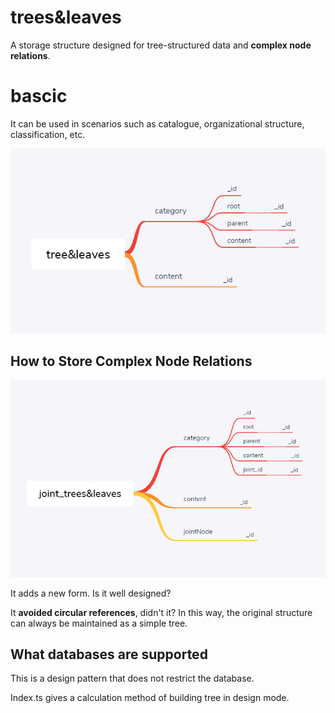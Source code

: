 # trees&leaves

A storage structure designed for tree-structured data and **complex node relations**.

# bascic
It can be used in scenarios such as catalogue, organizational structure, classification, etc.

![img](./trees&leaves.png)

## How to Store Complex Node Relations

![img](./joint_trees&leaves.png)

It adds a new form. Is it well designed?

It **avoided circular references**, didn't it? In this way, the original structure can always be maintained as a simple tree.

## What databases are supported

This is a design pattern that does not restrict the database.

Index.ts gives a calculation method of building tree in design mode.
